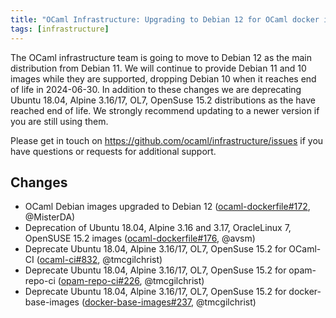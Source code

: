 ```yaml
---
title: "OCaml Infrastructure: Upgrading to Debian 12 for OCaml docker images"
tags: [infrastructure]
---
```


The OCaml infrastructure team is going to move to Debian 12 as the main distribution from Debian 11. We will continue to provide Debian 11 and 10 images while they are supported, dropping Debian 10 when it reaches end of life in 2024-06-30. In addition to these changes we are deprecating Ubuntu 18.04, Alpine 3.16/17, OL7, OpenSuse 15.2 distributions as the have reached end of life. We strongly recommend updating to a newer version if you are still using them.

Please get in touch on https://github.com/ocaml/infrastructure/issues if you have questions or requests for additional support.

## Changes

* OCaml Debian images upgraded to Debian 12 ([ocaml-dockerfile#172](https://github.com/ocurrent/ocaml-dockerfile/pull/172/files), @MisterDA)
* Deprecation of Ubuntu 18.04, Alpine 3.16 and 3.17, OracleLinux 7, OpenSUSE 15.2 images ([ocaml-dockerfile#176](https://github.com/ocurrent/ocaml-dockerfile/pull/176/files), @avsm)
* Deprecate Ubuntu 18.04, Alpine 3.16/17, OL7, OpenSuse 15.2 for OCaml-CI ([ocaml-ci#832](https://github.com/ocurrent/ocaml-ci/pull/832), @tmcgilchrist)
* Deprecate Ubuntu 18.04, Alpine 3.16/17, OL7, OpenSuse 15.2 for opam-repo-ci ([opam-repo-ci#226](https://github.com/ocurrent/opam-repo-ci/pull/226), @tmcgilchrist)
* Deprecate Ubuntu 18.04, Alpine 3.16/17, OL7, OpenSuse 15.2 for docker-base-images ([docker-base-images#237](https://github.com/ocurrent/docker-base-images/pull/237), @tmcgilchrist)
